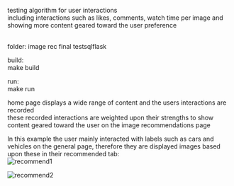 testing algorithm for user interactions <br/>
including interactions such as likes, comments, watch time per image and showing more content geared toward the user preference

<br/> folder: image rec final testsqlflask <br/> 

build: <br/>
make build <br/>

run: <br/>
make run <br/>

home page displays a wide range of content and the users interactions are recorded <br/>
these recorded interactions are weighted upon their strengths to show content geared toward the user on the image recommendations page <br/>

In this example the user mainly interacted with labels such as cars and vehicles on the general page, therefore they are displayed images based upon these in their recommended tab: <br/>
![recommend1](https://github.com/user-attachments/assets/156cc80e-0db1-4a96-b2d7-5ae26d6d2840) <br/>

![recommend2](https://github.com/user-attachments/assets/399f8922-bfd9-4714-8594-0f13c1dcd78e) <br/>
